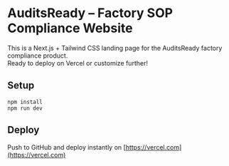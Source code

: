 
# AuditsReady – Factory SOP Compliance Website

This is a Next.js + Tailwind CSS landing page for the AuditsReady factory compliance product.  
Ready to deploy on Vercel or customize further!

## Setup

```
npm install
npm run dev
```

## Deploy

Push to GitHub and deploy instantly on [https://vercel.com](https://vercel.com)
